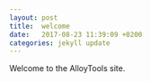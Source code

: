 ```yaml
---
layout: post
title:  welcome
date:   2017-08-23 11:39:09 +0200
categories: jekyll update
---
```


Welcome to the AlloyTools site.